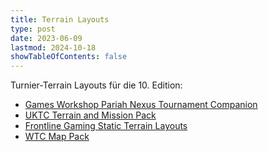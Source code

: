 ```yaml
---
title: Terrain Layouts
type: post
date: 2023-06-09
lastmod: 2024-10-18
showTableOfContents: false
---
```


Turnier-Terrain Layouts für die 10. Edition:

* [Games Workshop Pariah Nexus Tournament Companion](https://assets.warhammer-community.com/warhammer40000_core&key_pariahnexustournamentcompanion_eng_16.10.pdf)
* [UKTC Terrain and Mission Pack](https://docs.google.com/document/d/1WV085gGnMPOF-zprcri-9HDW5BWBE34HGc9ndIGRJHM)
* [Frontline Gaming Static Terrain Layouts](https://trade.frontlinegaming.org/events/docs/terrain.pdf)
* [WTC Map Pack](https://worldteamchampionship.com/map-pack/)
